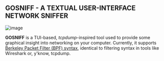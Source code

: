 ## GOSNIFF - A TEXTUAL USER-INTERFACE NETWORK SNIFFER

![image](https://user-images.githubusercontent.com/23296141/165598657-0b70e77b-fa97-4bf1-a013-6e273c443ddd.png)


**GOSNIFF** is a TUI-based, *tcpdump*-inspired tool used to provide some graphical insight into networking on your computer. Currently, it supports
[Berkeley Packet Filter (BPF) syntax](https://biot.com/capstats/bpf.html), identical to filtering syntax in tools like Wireshark or, y'know, tcpdump.

